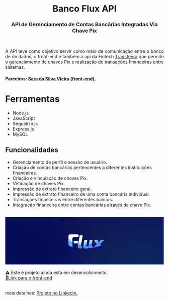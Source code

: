 
<h1 align="center"> Banco Flux API </h1>

<h3 align="center">API de Gerenciamento de Contas Bancárias Integradas Via Chave Pix</h3>
<br>

<p align="justify">A API teve como objetivo servir como meio de comunicação entre o banco de de dados, o front-end e também a api da Fintech <a href='https://docs.transfeera.dev/docs/comece-por-aqui-introducao#/'>Transfeera</a> que permite o gerenciamento de chaves Pix e realização de transações financeiras  entre sistemas.</p>

#### Parceiros: <a href="https://github.com/VieiraaSara">Sara da Silva Vieira (front-end).</a>

# Ferramentas
* Node.js
* JavaScript
* Sequelize.js
* Express.js
* MySQL


## Funcionalidades

- Gerenciamento de perfil e sessão de usuário.
- Criação de contas bancárias pertencentes a diferentes instituições financeiras.
- Criação e vinculação de chaves Pix.
- Veficação de chaves Pix.
- Impressão de extrato financeiro geral.
- Impressão de extrato financeiro de uma conta bancária individual.
- Transações financeiras entre diferentes bancos.
- Integração financeira entre contas bancárias através da chave Pix.
<br><br>
<img src="footer-flux.png">

<footer>

 ⚠️ Este é projeto ainda está em desenvolvimento.
 <br>
 📱<a href="https://github.com/VieiraaSara/flux_completo">Link para o front-end</a>  
  <br>

 mais detalhes: <a href="https://www.linkedin.com/in/regis-costa-pedro-769a36282/details/projects/">Projeto no Linkedin.</a>
</footer>
